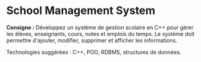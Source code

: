 # School Management System

**Consigne :**
Développez un système de gestion scolaire en C++ pour gérer les élèves, enseignants, cours, notes et emplois du temps. Le système doit permettre d'ajouter, modifier, supprimer et afficher les informations.

Technologies suggérées : C++, POO, RDBMS, structures de données.
